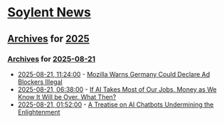 # [Soylent News](../../../README.md)

## [Archives](../../index.md) for [2025](../index.md)

### [Archives](../../index.md) for [2025-08-21](index.md)

* [2025-08-21, 11:24:00](https://soylentnews.org/article.pl?sid=25/08/20/1736217&from=rss) - [Mozilla Warns Germany Could Declare Ad Blockers Illegal](https://soylentnews.org/article.pl?sid=25/08/20/1736217&from=rss)
* [2025-08-21, 06:38:00](https://soylentnews.org/article.pl?sid=25/08/20/033241&from=rss) - [If AI Takes Most of Our Jobs, Money as We Know It Will be Over. What Then?](https://soylentnews.org/article.pl?sid=25/08/20/033241&from=rss)
* [2025-08-21, 01:52:00](https://soylentnews.org/article.pl?sid=25/08/20/0153218&from=rss) - [A Treatise on AI Chatbots Undermining the Enlightenment](https://soylentnews.org/article.pl?sid=25/08/20/0153218&from=rss)
